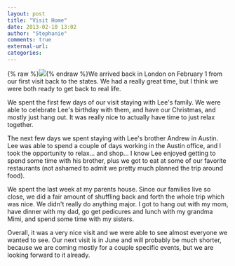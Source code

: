 ```yaml
---
layout: post
title: "Visit Home"
date: 2013-02-10 13:02
author: "Stephanie"
comments: true
external-url: 
categories: 
---
```


{% raw %}<a class="fancybox" href="/images/blog/2013-02-10-visit-home/DSC00172.jpg"><img src="/images/blog/2013-02-10-visit-home/thumbnails/DSC00172.jpg" class="right"/></a>{% endraw %}We arrived back in London on February 1 from our first visit back to the states. We had a really great time, but I think we were both ready to get back to real life.

We spent the first few days of our visit staying with Lee's family. We were able to celebrate Lee's birthday with them, and have our Christmas, and mostly just hang out. It was really nice to actually have time to just relax together.

The next few days we spent staying with Lee's brother Andrew in Austin. Lee was able to spend a couple of days working in the Austin office, and I took the opportunity to relax... and shop... I know Lee enjoyed getting to spend some time with his brother, plus we got to eat at some of our favorite restaurants (not ashamed to admit we pretty much planned the trip around food).

We spent the last week at my parents house. Since our families live so close, we did a fair amount of shuffling back and forth the whole trip which was nice. We didn't really do anything major. I got to hang out with my mom, have dinner with my dad, go get pedicures and lunch with my grandma Mimi, and spend some time with my sisters.

Overall, it was a very nice visit and we were able to see almost everyone we wanted to see. Our next visit is in June and will probably be much shorter, because we are coming mostly for a couple specific events, but we are looking forward to it already.